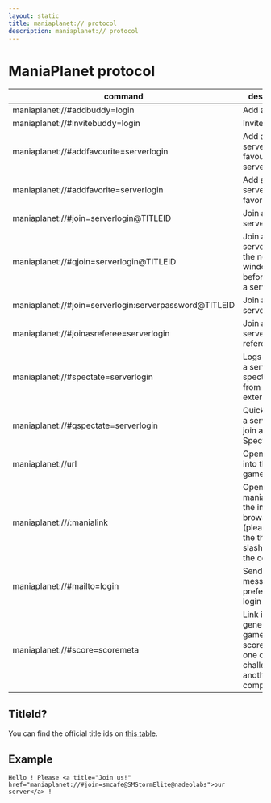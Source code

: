 ```yaml
---
layout: static
title: maniaplanet:// protocol
description: maniaplanet:// protocol
---
```


ManiaPlanet protocol
====================

command 												| description
--------------------------------------------------------|----------------------------
maniaplanet://#addbuddy=login 							| Add a buddy
maniaplanet://#invitebuddy=login 						| Invite a buddy
maniaplanet://#addfavourite=serverlogin 				| Add a specific server as favourite server
maniaplanet://#addfavorite=serverlogin 					| Add a specific server as favorite server
maniaplanet://#join=serverlogin@TITLEID					| Join a specific server
maniaplanet://#qjoin=serverlogin@TITLEID					| Join a specific server without the normal window before joining a server
maniaplanet://#join=serverlogin:serverpassword@TITLEID 	| Join a private server
maniaplanet://#joinasreferee=serverlogin 				| Join a specific server as referee
maniaplanet://#spectate=serverlogin 					| Logs you into a server as spectator from an external link
maniaplanet://#qspectate=serverlogin 					| QuickSpectate a server to join as Spectator
maniaplanet://url 										| Open an URL into the in-game browser
maniaplanet:///:manialink 								| Open a manialink into the in-game browser (please note the three slashes and the colon)
maniaplanet://#mailto=login								| Send a message to a preferred login
maniaplanet://#score=scoremeta							| Link is generated in game to send scores that one can challenge on another computer

## TitleId?

You can find the official title ids on [this table](../dedicated-server/titleids.html).

## Example

`Hello ! Please <a title="Join us!" href="maniaplanet://#join=smcafe@SMStormElite@nadeolabs">our server</a> !`

